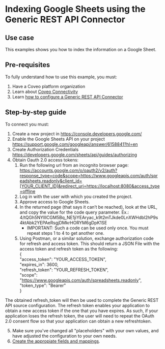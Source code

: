 # Indexing Google Sheets using the Generic REST API Connector

## Use case
This examples shows you how to index the information on a Google Sheet.
## Pre-requisites
To fully understand how to use this example, you must:
1. Have a Coveo platform organization
2. Learn about [Coveo Connectivity](https://docs.coveo.com/en/1702/cloud-v2-administrators/add-or-edit-a-source-using-one-of-the-available-connectors)
3. Learn [how to configure a Generic REST API Connector](https://docs.coveo.com/en/1896/cloud-v2-administrators/add-or-edit-a-generic-rest-api-source)

## Step-by-step guide
To connect you must:

1. Create a new project in https://console.developers.google.com/
2. Enable the Google Sheets API on your project <https://support.google.com/googleapi/answer/6158841?hl=en>
3. Create Authorization Credentials <https://developers.google.com/sheets/api/guides/authorizing>
4. Obtain Oauth 2.0 access tokens:
    1. Run the following url from an incognito browser page: 
    <https://accounts.google.com/o/oauth2/v2/auth?response_type=code&scope=https://www.googleapis.com/auth/spreadsheets.readonly&client_id=[YOUR_CLIENT_ID]&redirect_uri=https://localhost:8080&access_type=offline>
    2. Log in with the user with which you created the project.
    3. Approve access to Google Sheets.
    4. In the returned page (that says it can’t be reached), look at the URL, and copy the value for the code query parameter. Ex.: 4/tQGh5NYllICGM5Bq_NE1jiYEAryac_k9t2mTJkde0LnXWHdbl2hP9s4ktAbk2YEPAeRsgjDMkrHORYM6gDpK1SE 
        * IMPORTANT: Such a code can be used only once. You must repeat steps 1 to 4 to get another one. 
    5. Using Postman, or a similar solution, exchange authorization code for refresh and access token.  This should return a JSON File with the access token and refresh token as the following:  
       {  
        "access_token": "YOUR_ACCESS_TOKEN",  
        "expires_in": 3600,  
        "refresh_token": "YOUR_REFRESH_TOKEN",  
        "scope": "https://www.googleapis.com/auth/spreadsheets.readonly",  
        "token_type": "Bearer"  
        }  

The obtained refresh_token will then be used to complete the Generic REST API source configuration. The refresh token enables your application to obtain a new access token if the one that you have expires. As such, if your application loses the refresh token, the user will need to repeat the OAuth 2.0 consent flow so that your application can obtain a new refreshtoken.

5. Make sure you've changed all "placeholders" with your own values, and have adjusted the configuration to your own needs.
6. [Create the appropiate fields and mappings](https://docs.coveo.com/en/1896/cloud-v2-administrators/add-or-edit-a-generic-rest-api-source#completion).

